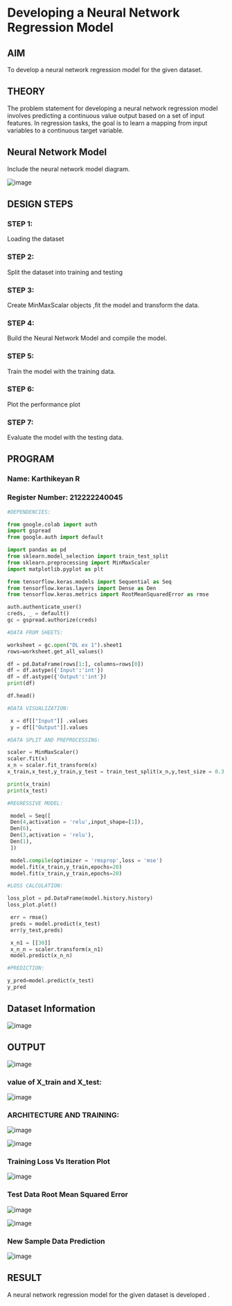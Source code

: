 # Developing a Neural Network Regression Model

## AIM

To develop a neural network regression model for the given dataset.

## THEORY

The problem statement for developing a neural network regression model involves predicting a continuous value output based on a set of input features. In regression tasks, the goal is to learn a mapping from input variables to a continuous target variable.


## Neural Network Model

Include the neural network model diagram.

![image](https://github.com/karthikeyan-R16/basic-nn-model/assets/119421232/f6e31be3-072d-46cf-9772-077475503592)


## DESIGN STEPS

### STEP 1:

Loading the dataset

### STEP 2:

Split the dataset into training and testing

### STEP 3:

Create MinMaxScalar objects ,fit the model and transform the data.

### STEP 4:

Build the Neural Network Model and compile the model.

### STEP 5:

Train the model with the training data.

### STEP 6:

Plot the performance plot

### STEP 7:

Evaluate the model with the testing data.

## PROGRAM
### Name: Karthikeyan R
### Register Number: 212222240045
```python
#DEPENDENCIES:

from google.colab import auth
import gspread
from google.auth import default

import pandas as pd
from sklearn.model_selection import train_test_split
from sklearn.preprocessing import MinMaxScaler
import matplotlib.pyplot as plt

from tensorflow.keras.models import Sequential as Seq
from tensorflow.keras.layers import Dense as Den
from tensorflow.keras.metrics import RootMeanSquaredError as rmse

auth.authenticate_user()
creds, _ = default()
gc = gspread.authorize(creds)

#DATA FROM SHEETS:

worksheet = gc.open("DL ex 1").sheet1
rows=worksheet.get_all_values()

df = pd.DataFrame(rows[1:], columns=rows[0])
df = df.astype({'Input':'int'})
df = df.astype({'Output':'int'})
print(df)

df.head()

#DATA VISUALIZATION:

 x = df[["Input"]] .values
 y = df[["Output"]].values

#DATA SPLIT AND PREPROCESSING:

scaler = MinMaxScaler()
scaler.fit(x)
x_n = scaler.fit_transform(x)
x_train,x_test,y_train,y_test = train_test_split(x_n,y,test_size = 0.3,random_state = 3)

print(x_train)
print(x_test)

#REGRESSIVE MODEL:

 model = Seq([
 Den(4,activation = 'relu',input_shape=[1]),
 Den(6),
 Den(3,activation = 'relu'),
 Den(1),
 ])

 model.compile(optimizer = 'rmsprop',loss = 'mse')
 model.fit(x_train,y_train,epochs=20)
 model.fit(x_train,y_train,epochs=20)

#LOSS CALCULATION:

loss_plot = pd.DataFrame(model.history.history)
loss_plot.plot()

 err = rmse()
 preds = model.predict(x_test)
 err(y_test,preds)

 x_n1 = [[30]]
 x_n_n = scaler.transform(x_n1)
 model.predict(x_n_n)

#PREDICTION:

y_pred=model.predict(x_test)
y_pred

```
## Dataset Information


![image](https://github.com/karthikeyan-R16/basic-nn-model/assets/119421232/07436956-fc8b-4c23-ba10-fa82fb22967f)



## OUTPUT



![image](https://github.com/karthikeyan-R16/basic-nn-model/assets/119421232/b96fa92c-bb54-4a6b-a335-d381650bc089)



### value of X_train and X_test:


![image](https://github.com/karthikeyan-R16/basic-nn-model/assets/119421232/801db674-e879-40c3-b655-cae23632f542)



### ARCHITECTURE AND TRAINING:


![image](https://github.com/karthikeyan-R16/basic-nn-model/assets/119421232/d486b700-fea0-44d6-a0df-ba17c82e2adc)




![image](https://github.com/karthikeyan-R16/basic-nn-model/assets/119421232/9a772a75-926d-40ed-8549-b6cdde9c332c)



### Training Loss Vs Iteration Plot


![image](https://github.com/karthikeyan-R16/basic-nn-model/assets/119421232/c0aa6d53-2148-4de7-9951-48401ee9e83d)



### Test Data Root Mean Squared Error
![image](https://github.com/karthikeyan-R16/basic-nn-model/assets/119421232/fa2f1986-96cb-4c3b-a140-382e8b6b4eab)


![image](https://github.com/karthikeyan-R16/basic-nn-model/assets/119421232/48c9be6c-57d6-4e7d-b81a-e7b6c559e542)



### New Sample Data Prediction

![image](https://github.com/karthikeyan-R16/basic-nn-model/assets/119421232/d579ae98-93fc-4a09-99b3-1eb7d018f424)


## RESULT
A neural network regression model for the given dataset is developed .


